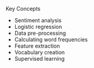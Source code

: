Key Concepts
* Sentiment analysis
* Logistic regression
* Data pre-processing
* Calculating word frequencies
* Feature extraction
* Vocabulary creation
* Supervised learning

